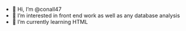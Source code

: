 - 👋 Hi, I’m @conall47
- 👀 I’m interested in front end work as well as any database analysis
- 🌱 I’m currently learning HTML

<!---
conall47/conall47 is a ✨ special ✨ repository because its `README.md` (this file) appears on your GitHub profile.
You can click the Preview link to take a look at your changes.
--->
